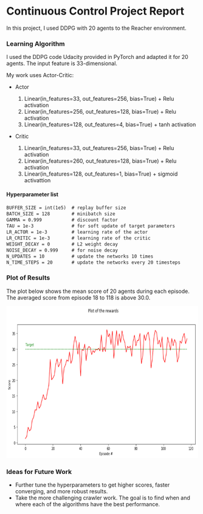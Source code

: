 # Continuous Control Project Report

In this project, I used DDPG with 20 agents to the Reacher environment.

### Learning Algorithm
I used the DDPG code Udacity provided in PyTorch and adapted it for 20 agents. The input feature is 33-dimensional.

My work uses Actor-Critic:
- Actor
  1. Linear(in_features=33, out_features=256, bias=True) + Relu activation
  2. Linear(in_features=256, out_features=128, bias=True) + Relu activation
  3. Linear(in_features=128, out_features=4, bias=True) + tanh activation


- Critic
  1. Linear(in_features=33, out_features=256, bias=True) + Relu activation
  2. Linear(in_features=260, out_features=128, bias=True) + Relu activation
  3. Linear(in_features=128, out_features=1, bias=True) + sigmoid activattion

#### Hyperparameter list
```
BUFFER_SIZE = int(1e5)  # replay buffer size
BATCH_SIZE = 128        # minibatch size
GAMMA = 0.999           # discount factor
TAU = 1e-3              # for soft update of target parameters
LR_ACTOR = 1e-3         # learning rate of the actor 
LR_CRITIC = 1e-3        # learning rate of the critic
WEIGHT_DECAY = 0        # L2 weight decay
NOISE_DECAY = 0.999     # for noise decay
N_UPDATES = 10          # update the networks 10 times
N_TIME_STEPS = 20       # update the networks every 20 timesteps
```

### Plot of Results 
The plot below shows the mean score of 20 agents during each episode. The averaged score from episode 18 to 118 is above 30.0.

<img src="download.png" width="700" height="400" />


### Ideas for Future Work
- Further tune the hyperparameters to get higher scores, faster converging, and more robust results.
- Take the more challenging crawler work.
The goal is to find when and where each of the algorithms have the best performance.
